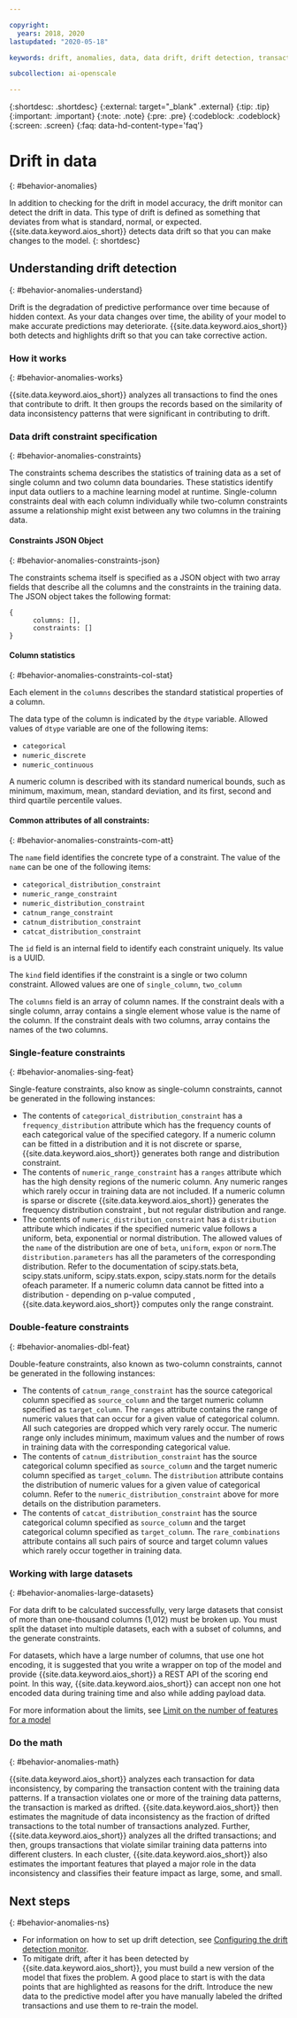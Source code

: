 ```yaml
---

copyright:
  years: 2018, 2020
lastupdated: "2020-05-18"

keywords: drift, anomalies, data, data drift, drift detection, transactions, constraints

subcollection: ai-openscale

---
```


{:shortdesc: .shortdesc}
{:external: target="_blank" .external}
{:tip: .tip}
{:important: .important}
{:note: .note}
{:pre: .pre}
{:codeblock: .codeblock}
{:screen: .screen}
{:faq: data-hd-content-type='faq'}

# Drift in data
{: #behavior-anomalies}

In addition to checking for the drift in model accuracy, the drift monitor can detect the drift in data. This type of drift is defined as something that deviates from what is standard, normal, or expected. {{site.data.keyword.aios_short}} detects data drift so that you can make changes to the model.
{: shortdesc}

## Understanding drift detection
{: #behavior-anomalies-understand}

Drift is the degradation of predictive performance over time because of hidden context. As your data changes over time, the ability of your model to make accurate predictions may deteriorate. {{site.data.keyword.aios_short}} both detects and highlights drift so that you can take corrective action.

### How it works
{: #behavior-anomalies-works}

{{site.data.keyword.aios_short}} analyzes all transactions to find the ones that contribute to drift. It then groups the records based on the similarity of data inconsistency patterns that were significant in contributing to drift.

### Data drift constraint specification 
{: #behavior-anomalies-constraints}

The constraints schema describes the statistics of training data as a set of single column and two column data boundaries. These statistics identify input data outliers to a machine learning model at runtime. Single-column constraints deal with each column individually while two-column constraints assume a relationship might exist between any two columns in the training data.

#### Constraints JSON Object
{: #behavior-anomalies-constraints-json}

The constraints schema itself is specified as a JSON object with two array fields that describe all the columns and the constraints in the training data. The JSON object takes the following format:

```
{
      columns: [],
      constraints: []
}
```

#### Column statistics
{: #behavior-anomalies-constraints-col-stat}

Each element in the `columns` describes the standard statistical properties of a column.

The data type of the column is indicated by the `dtype` variable. Allowed values of `dtype` variable are one of the following items: 

- `categorical`
- `numeric_discrete`
- `numeric_continuous`

A numeric column is described with its standard numerical bounds, such as minimum, maximum, mean, standard deviation, and its first, second and third quartile percentile values. 

#### Common attributes of all constraints:
{: #behavior-anomalies-constraints-com-att}

The `name` field identifies the concrete type of a constraint. The value of the `name` can be one of the following items:

- `categorical_distribution_constraint`
- `numeric_range_constraint`
- `numeric_distribution_constraint`
- `catnum_range_constraint`
- `catnum_distribution_constraint`
- `catcat_distribution_constraint`

The `id` field is an internal field to identify each constraint uniquely. Its value is a UUID.

The `kind` field identifies if the constraint is a single or two column constraint. Allowed values are one of `single_column`, `two_column`

The `columns` field is an array of column names. If the constraint deals with a single column, array contains a single element whose value is the name of the column. If the constraint deals with two columns, array contains the names of the two columns.





### Single-feature constraints
{: #behavior-anomalies-sing-feat}

Single-feature constraints, also know as single-column constraints, cannot be generated in the following instances:

- The contents of `categorical_distribution_constraint` has a `frequency_distribution` attribute which has the frequency counts of each categorical value of the specified category. If a numeric column can be fitted in a distribution and it is not discrete or sparse, {{site.data.keyword.aios_short}} generates both range and distribution constraint.
- The contents of `numeric_range_constraint` has a `ranges` attribute which has the high density regions of the numeric column. Any numeric ranges which rarely occur in training data are not included. If a numeric column is sparse or discrete {{site.data.keyword.aios_short}} generates the frequency distribution constraint , but not regular distribution and range.
- The contents of `numeric_distribution_constraint` has a `distribution` attribute which indicates if the specified numeric value follows a uniform, beta, exponential or normal distribution. The allowed values of the `name` of the distribution are one of `beta`, `uniform`, `expon` or `norm`.The `distribution.parameters` has all the parameters of the corresponding distribution. Refer to the documentation of scipy.stats.beta, scipy.stats.uniform, scipy.stats.expon, scipy.stats.norm for the details ofeach parameter. If a numeric column data cannot be fitted into a distribution - depending on p-value computed , {{site.data.keyword.aios_short}} computes only the range constraint.


### Double-feature constraints
{: #behavior-anomalies-dbl-feat}


Double-feature constraints, also known as two-column constraints, cannot be generated in the following instances:

- The contents of `catnum_range_constraint` has the source categorical column specified as `source_column` and the target numeric column specified as `target_column`. The `ranges` attribute contains the range of numeric values that can occur for a given value of categorical column. All such categories are dropped which very rarely occur. The numeric range only includes minimum, maximum values and the number of rows in training data with the corresponding categorical value.
- The contents of `catnum_distribution_constraint` has the source categorical column specified as `source_column` and the target numeric column specified as `target_column`. The `distribution` attribute contains the distribution of numeric values for a given value of categorical column. Refer to the `numeric_distribution_constraint` above for more details on the distribution parameters.
- The contents of `catcat_distribution_constraint` has the source categorical column specified as `source_column` and the target categorical column specified as `target_column`. The `rare_combinations` attribute contains all such pairs of source and target column values which rarely occur together in training data.


### Working with large datasets
{: #behavior-anomalies-large-datasets}

For data drift to be calculated successfully, very large datasets that consist of more than one-thousand columns (1,012) must be broken up. You must split the dataset into multiple datasets, each with a subset of columns, and the generate constraints. 

For datasets, which have a large number of columns, that use one hot encoding, it is suggested that you write a wrapper on top of the model and provide {{site.data.keyword.aios_short}} a REST API of the scoring end point. In this way, {{site.data.keyword.aios_short}} can accept non one hot encoded data during training time and also while adding payload data. 

For more information about the limits, see [Limit on the number of features for a model](/docs/ai-openscale?topic=ai-openscale-rn-12ki#wos-limitations-feat-col-size-limit)

### Do the math
{: #behavior-anomalies-math}


{{site.data.keyword.aios_short}} analyzes each transaction for data inconsistency, by comparing the transaction content with the training data patterns. If a transaction violates one or more of the training data patterns, the transaction is marked as drifted. {{site.data.keyword.aios_short}} then estimates the magnitude of data inconsistency as the fraction of drifted transactions to the total number of transactions analyzed. Further, {{site.data.keyword.aios_short}} analyzes all the drifted transactions; and then, groups transactions that violate similar training data patterns into different clusters. In each cluster, {{site.data.keyword.aios_short}} also estimates the important features that played a major role in the data inconsistency and classifies their feature impact as large, some, and small.

## Next steps
{: #behavior-anomalies-ns}

- For information on how to set up drift detection, see [Configuring the drift detection monitor](/docs/ai-openscale?topic=ai-openscale-behavior-drift-config).
- To mitigate drift, after it has been detected by {{site.data.keyword.aios_short}}, you must build a new version of the model that fixes the problem. A good place to start is with the data points that are highlighted as reasons for the drift. Introduce the new data to the predictive model after you have manually labeled the drifted transactions and use them to re-train the model.
